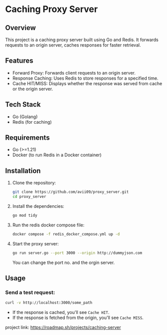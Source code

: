 # Caching Proxy Server

## Overview
This project is a caching proxy server built using Go and Redis. It forwards requests to an origin server, caches responses for faster retrieval.


## Features
- Forward Proxy: Forwards client requests to an origin server.
- Response Caching: Uses Redis to store responses for a specified time.
- Cache HIT/MISS: Displays whether the response was served from cache or the origin server.

## Tech Stack
- Go (Golang)
- Redis (for caching)

## Requirements
- Go (>=1.21)
- Docker (to run Redis in a Docker container)

## Installation
1. Clone the repository:
    ```bash
    git clone https://github.com/avii09/proxy_server.git
    cd proxy_server
    ```

2. Install the dependencies:
    ```bash
    go mod tidy
    ```

3. Run the redis docker compose file:
   ```bash
   docker compose -f redis_docker_compose.yml up -d
    ```

4. Start the proxy server:
   ```bash
   go run server.go --port 3000 --origin http://dummyjson.com
   ```
   You can change the port no. and the orgin server. 


## Usage

### Send a test request:
   ```bash
   curl -v http://localhost:3000/some_path
   ```
- If the response is cached, you'll see ```Cache HIT```.
- If the response is fetched from the origin, you'll see ```Cache MISS```.

project link: https://roadmap.sh/projects/caching-server


